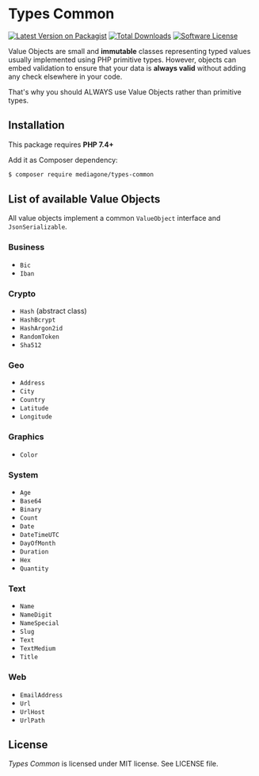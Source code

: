 # Types Common

[![Latest Version on Packagist][ico-version]][link-packagist]
[![Total Downloads][ico-downloads]][link-downloads]
[![Software License][ico-license]](LICENSE)

Value Objects are small and **immutable** classes representing typed values usually implemented using PHP primitive types. However, objects can embed validation to ensure that your data is **always valid** without adding any check elsewhere in your code.

That's why you should ALWAYS use Value Objects rather than primitive types.


## Installation
This package requires **PHP 7.4+**

Add it as Composer dependency:
```sh
$ composer require mediagone/types-common
```


## List of available Value Objects

All value objects implement a common `ValueObject` interface and `JsonSerializable`. 

### Business
- `Bic`
- `Iban`

### Crypto
- `Hash` (abstract class)
- `HashBcrypt`
- `HashArgon2id`
- `RandomToken`
- `Sha512`


### Geo
- `Address`
- `City`
- `Country`
- `Latitude`
- `Longitude`

### Graphics
- `Color`

### System
- `Age`
- `Base64`
- `Binary`
- `Count`
- `Date`
- `DateTimeUTC`
- `DayOfMonth`
- `Duration`
- `Hex`
- `Quantity`

### Text
- `Name`
- `NameDigit`
- `NameSpecial`
- `Slug`
- `Text`
- `TextMedium`
- `Title`

### Web
- `EmailAddress`
- `Url`
- `UrlHost`
- `UrlPath`


## License

_Types Common_ is licensed under MIT license. See LICENSE file.



[ico-license]: https://img.shields.io/badge/license-MIT-brightgreen.svg
[ico-version]: https://img.shields.io/packagist/v/mediagone/types-common.svg
[ico-downloads]: https://img.shields.io/packagist/dt/mediagone/types-common.svg

[link-packagist]: https://packagist.org/packages/mediagone/types-common
[link-downloads]: https://packagist.org/packages/mediagone/types-common
